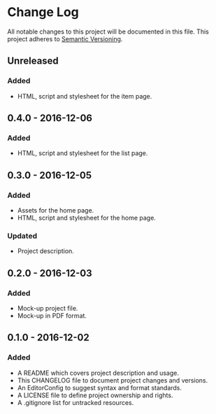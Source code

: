 # Change Log

All notable changes to this project will be documented in this file. This
project adheres to [Semantic Versioning](http://semver.org).

## Unreleased

### Added

  - HTML, script and stylesheet for the item page.

## 0.4.0 - 2016-12-06

### Added

  - HTML, script and stylesheet for the list page.

## 0.3.0 - 2016-12-05

### Added

  - Assets for the home page.
  - HTML, script and stylesheet for the home page.

### Updated

  - Project description.

## 0.2.0 - 2016-12-03

### Added

  - Mock-up project file.
  - Mock-up in PDF format.

## 0.1.0 - 2016-12-02

### Added

  - A README which covers project description and usage.
  - This CHANGELOG file to document project changes and versions.
  - An EditorConfig to suggest syntax and format standards.
  - A LICENSE file to define project ownership and rights.
  - A .gitignore list for untracked resources.
